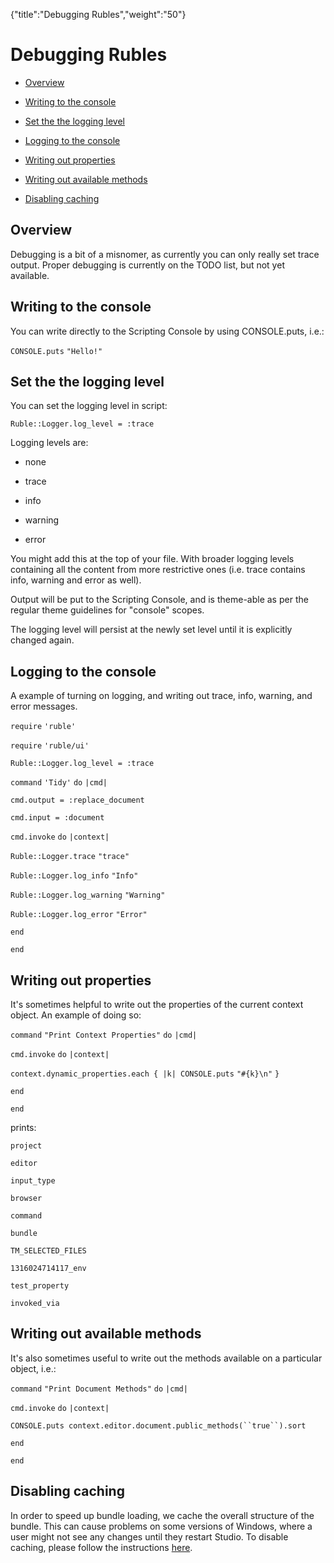 {"title":"Debugging Rubles","weight":"50"} 

# Debugging Rubles

*   [Overview](#Overview)
    
*   [Writing to the console](#Writingtotheconsole)
    
*   [Set the the logging level](#Setthethelogginglevel)
    
*   [Logging to the console](#Loggingtotheconsole)
    
*   [Writing out properties](#Writingoutproperties)
    
*   [Writing out available methods](#Writingoutavailablemethods)
    
*   [Disabling caching](#Disablingcaching)
    

## Overview

Debugging is a bit of a misnomer, as currently you can only really set trace output. Proper debugging is currently on the TODO list, but not yet available.

## Writing to the console

You can write directly to the Scripting Console by using CONSOLE.puts, i.e.:

`CONSOLE.puts` `"Hello!"`

## Set the the logging level

You can set the logging level in script:

`Ruble::Logger.log_level = :trace`

Logging levels are:

*   none
    
*   trace
    
*   info
    
*   warning
    
*   error
    

You might add this at the top of your file. With broader logging levels containing all the content from more restrictive ones (i.e. trace contains info, warning and error as well).

Output will be put to the Scripting Console, and is theme-able as per the regular theme guidelines for "console" scopes.

The logging level will persist at the newly set level until it is explicitly changed again.

## Logging to the console

A example of turning on logging, and writing out trace, info, warning, and error messages.

`require` `'ruble'`

`require` `'ruble/ui'`

`Ruble::Logger.log_level = :trace`

`command` `'Tidy'`  `do` `|cmd|`

`cmd.output = :replace_document`

`cmd.input = :document`

`cmd.invoke` `do` `|context|`

`Ruble::Logger.trace` `"trace"`

`Ruble::Logger.log_info` `"Info"`

`Ruble::Logger.log_warning` `"Warning"`

`Ruble::Logger.log_error` `"Error"`

`end`

`end`

## Writing out properties

It's sometimes helpful to write out the properties of the current context object. An example of doing so:

`command` `"Print Context Properties"`  `do` `|cmd|`

`cmd.invoke` `do` `|context|`

`context.dynamic_properties.each { |k| CONSOLE.puts` `"#{k}\n"` `}`

`end`

`end`

prints:

`project`

`editor`

`input_type`

`browser`

`command`

`bundle`

`TM_SELECTED_FILES`

`1316024714117_env`

`test_property`

`invoked_via`

## Writing out available methods

It's also sometimes useful to write out the methods available on a particular object, i.e.:

`command` `"Print Document Methods"`  `do` `|cmd|`

`cmd.invoke` `do` `|context|`

`CONSOLE.puts context.editor.document.public_methods(``true``).sort`

`end`

`end`

## Disabling caching

In order to speed up bundle loading, we cache the overall structure of the bundle. This can cause problems on some versions of Windows, where a user might not see any changes until they restart Studio. To disable caching, please follow the instructions [here](/docs/appc/Axway_Appcelerator_Studio/Axway_Appcelerator_Studio_Guide/Customizing_Studio/Rubles/Disable_Ruble_Caching/).